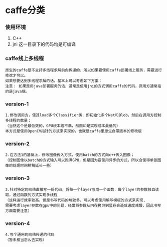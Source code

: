 caffe分类
=========

### 使用环境
1. C++
2. jni
这一目录下的代码均是可编译

### caffe线上多线程
    原生的caffe是不支持多线程求解前向传递的，所以如果要使用caffe部署线上服务，需要进行修改才可以。
    如果想要达到多线程求解的话，基本上可以考虑如下方案：
    注意： 如果是用java部署服务的话，通常是使用jni的方式调用caffe的代码，调用方通常指的是java端。

### version-1
    1.修改调用方，使其load多个Classifier类，即初始化多个Net和Blob，然后在调用方控制多线程的数量；
    （当然这个是最低效的，GPU根本跑不满，然而却是实现成本最低的）
    本方式是使用OpenCV指针的方式来实现的，也就是caffe里原生自带版本的修改版

### version-2
    2.在方法1的基础上，修改图像传入方式，使用batch的方式向c++传入图像；
    （控制图像以batch的方式输入可以跑满GPU，但是因为要使用异步的方式，所以会使得单张图像的处理时间稍稍延长一些）

### version-3
    3.针对特定的网络直接写一份代码，将每一个layer写成一个函数，每个layer的参数独自读取，通过函数的方式实现多线程
    （这样运行效率较高，但是书写代码的坑较多，可以考虑使用编写模板的方式来实现,
    需要考虑layer参数在gpu中的问题，经常将参数从内存拷贝到显存会造成速度减慢，因此书写方面需要注意)

### version-4
    4.写个通用的网络传递的代码
    （暂未相当怎么去实现）
